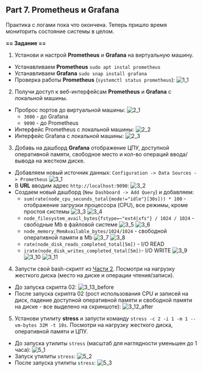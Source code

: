 ## Part 7. **Prometheus** и **Grafana**

Практика с логами пока что окончена. Теперь пришло время мониторить состояние системы в целом.

**== Задание ==**

1. Установи и настрой **Prometheus** и **Grafana** на виртуальную машину.
  - Устанавливаем **Prometheus** `sudo apt instal prometheus`
  - Устанавливаем **Grafana** `sudo snap install grafana`
  - Проверка работы **Prometheus** (`systemctl status prometheus`):
  ![1_1](misc/images/1_1.png "")

2. Получи доступ к веб-интерфейсам **Prometheus** и **Grafana** с локальной машины.
  - Проброс портов до виртуальной машины:
  ![2_1](misc/images/2_1.png "")
    - `3000` - до Grafana
    - `9090` - до Prometheus
  - Интерфейс Prometheus с локальной машины:
  ![2_2](misc/images/2_2.png "")
  - Интерфейс Grafana с локальной машины:
  ![2_3](misc/images/2_3.png "")

3. Добавь на дашборд **Grafana** отображение ЦПУ, доступной оперативной памяти, свободное место и кол-во операций ввода/вывода на жестком диске.
  - Добавляем новый источник данных: `Configuration -> Data Sources -> Prometheus`
  ![3_1](misc/images/3_1.png "")
  - В **URL** вводим адрес `http://localhost:9090`:
  ![3_2](misc/images/3_2.png "")
  - Создаем новый дашборд (`New Dashboard -> Add Query`) и добавляем:
    - `sum(rate(node_cpu_seconds_total{mode!="idle"}[30s])) * 100` - отображение загрузки процессора (CPU), все режимы, кроме простоя системы
    ![3_3](misc/images/3_3.png "")
    ![3_4](misc/images/3_4.png "")
    - `node_filesystem_avail_bytes{fstype=~"ext4|xfs"} / 1024 / 1024` - свободные Mb в файловой системе
    ![3_5](misc/images/3_5.png "")
    ![3_6](misc/images/3_6.png "")
    - `node_memory_MemAvailable_bytes/1024/1024` - свободной оперативной памяти в Mb
    ![3_7](misc/images/3_7.png "")
    ![3_8](misc/images/3_8.png "")
    - `rate(node_disk_reads_completed_total[5m])` - I/O READ
    - `irate(node_disk_writes_completed_total[5m])`- I/O WRITE
    ![3_9](misc/images/3_9.png "")
    ![3_10](misc/images/3_10.png "")
    ![3_11](misc/images/3_11.png "")

4. Запусти свой bash-скрипт из [Части 2](#part-2-засорение-файловой-системы). Посмотри на нагрузку жесткого диска (место на диске и операции чтения/записи).
  - До запуска скрипта 02:
  ![3_13_before](misc/images/3_13.png "")
  - После запуска скрипта 02 (рост использования CPU и записей на диск, падение доступной оперативной памяти и свободной памяти на диске - все выделено на скриншоте):
  ![3_12_after](misc/images/3_12.png "")

5. Установи утилиту **stress** и запусти команду `stress -c 2 -i 1 -m 1 --vm-bytes 32M -t 10s`. Посмотри на нагрузку жесткого диска, оперативной памяти и ЦПУ.
  - До запуска утилиты `stress` (масштаб для наглядности уменьшен до 1 часа):
  ![5_1](misc/images/5_1.png "")
  - Запуск утилиты `stress`:
  ![5_2](misc/images/5_2.png "")
  - После запуска утилиты `stress`:
  ![5_3](misc/images/5_3.png "")
